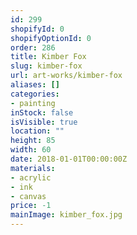 ```yaml
---
id: 299
shopifyId: 0
shopifyOptionId: 0
order: 286
title: Kimber Fox
slug: kimber-fox
url: art-works/kimber-fox
aliases: []
categories:
- painting
inStock: false
isVisible: true
location: ""
height: 85
width: 60
date: 2018-01-01T00:00:00Z
materials:
- acrylic
- ink
- canvas
price: -1
mainImage: kimber_fox.jpg
---
```

